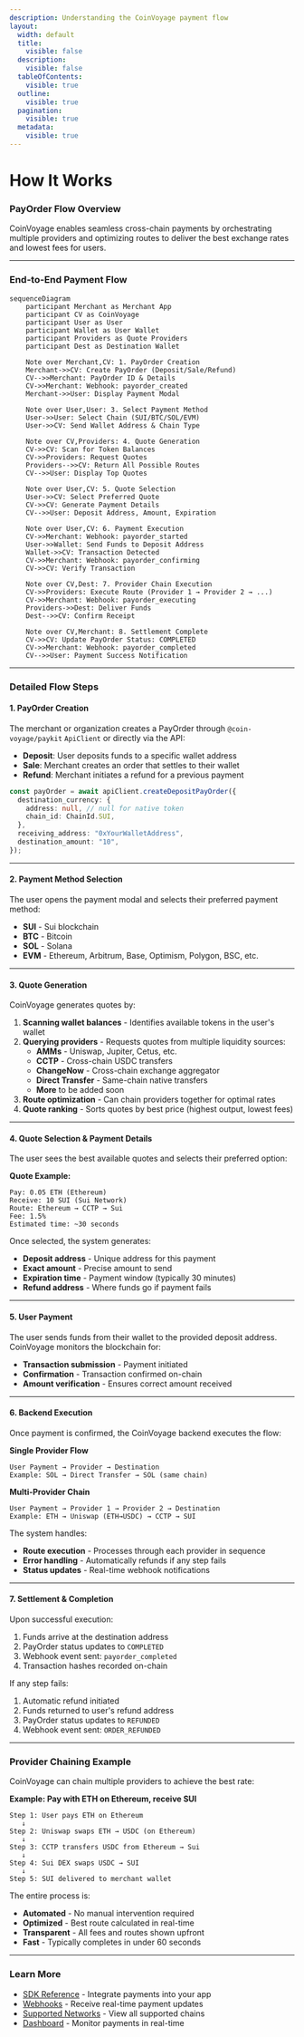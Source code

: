 ```yaml
---
description: Understanding the CoinVoyage payment flow
layout:
  width: default
  title:
    visible: false
  description:
    visible: false
  tableOfContents:
    visible: true
  outline:
    visible: true
  pagination:
    visible: true
  metadata:
    visible: true
---
```


# How It Works

### PayOrder Flow Overview

CoinVoyage enables seamless cross-chain payments by orchestrating multiple providers and optimizing routes to deliver the best exchange rates and lowest fees for users.

---

### End-to-End Payment Flow

```mermaid
sequenceDiagram
    participant Merchant as Merchant App
    participant CV as CoinVoyage
    participant User as User
    participant Wallet as User Wallet
    participant Providers as Quote Providers
    participant Dest as Destination Wallet

    Note over Merchant,CV: 1. PayOrder Creation
    Merchant->>CV: Create PayOrder (Deposit/Sale/Refund)
    CV-->>Merchant: PayOrder ID & Details
    CV->>Merchant: Webhook: payorder_created
    Merchant->>User: Display Payment Modal

    Note over User,User: 3. Select Payment Method
    User->>User: Select Chain (SUI/BTC/SOL/EVM)
    User->>CV: Send Wallet Address & Chain Type

    Note over CV,Providers: 4. Quote Generation
    CV->>CV: Scan for Token Balances
    CV->>Providers: Request Quotes
    Providers-->>CV: Return All Possible Routes
    CV-->>User: Display Top Quotes

    Note over User,CV: 5. Quote Selection
    User->>CV: Select Preferred Quote
    CV->>CV: Generate Payment Details
    CV-->>User: Deposit Address, Amount, Expiration

    Note over User,CV: 6. Payment Execution
    CV->>Merchant: Webhook: payorder_started
    User->>Wallet: Send Funds to Deposit Address
    Wallet->>CV: Transaction Detected
    CV->>Merchant: Webhook: payorder_confirming
    CV->>CV: Verify Transaction

    Note over CV,Dest: 7. Provider Chain Execution
    CV->>Providers: Execute Route (Provider 1 → Provider 2 → ...)
    CV->>Merchant: Webhook: payorder_executing
    Providers->>Dest: Deliver Funds
    Dest-->>CV: Confirm Receipt

    Note over CV,Merchant: 8. Settlement Complete
    CV->>CV: Update PayOrder Status: COMPLETED
    CV->>Merchant: Webhook: payorder_completed
    CV-->>User: Payment Success Notification

```

---

### Detailed Flow Steps

#### 1. PayOrder Creation

The merchant or organization creates a PayOrder through `@coin-voyage/paykit` `ApiClient` or directly via the API:

- **Deposit**: User deposits funds to a specific wallet address
- **Sale**: Merchant creates an order that settles to their wallet
- **Refund**: Merchant initiates a refund for a previous payment

```typescript
const payOrder = await apiClient.createDepositPayOrder({
  destination_currency: {
    address: null, // null for native token
    chain_id: ChainId.SUI,
  },
  receiving_address: "0xYourWalletAddress",
  destination_amount: "10",
});
```

---

#### 2. Payment Method Selection

The user opens the payment modal and selects their preferred payment method:

- **SUI** - Sui blockchain
- **BTC** - Bitcoin
- **SOL** - Solana
- **EVM** - Ethereum, Arbitrum, Base, Optimism, Polygon, BSC, etc.

---

#### 3. Quote Generation

CoinVoyage generates quotes by:

1. **Scanning wallet balances** - Identifies available tokens in the user\'s wallet
2. **Querying providers** - Requests quotes from multiple liquidity sources:
   - **AMMs** - Uniswap, Jupiter, Cetus, etc.
   - **CCTP** - Cross-chain USDC transfers
   - **ChangeNow** - Cross-chain exchange aggregator
   - **Direct Transfer** - Same-chain native transfers
   - **More** to be added soon
3. **Route optimization** - Can chain providers together for optimal rates
4. **Quote ranking** - Sorts quotes by best price (highest output, lowest fees)

---

#### 4. Quote Selection & Payment Details

The user sees the best available quotes and selects their preferred option:

**Quote Example:**

```
Pay: 0.05 ETH (Ethereum)
Receive: 10 SUI (Sui Network)
Route: Ethereum → CCTP → Sui
Fee: 1.5%
Estimated time: ~30 seconds
```

Once selected, the system generates:

- **Deposit address** - Unique address for this payment
- **Exact amount** - Precise amount to send
- **Expiration time** - Payment window (typically 30 minutes)
- **Refund address** - Where funds go if payment fails

---

#### 5. User Payment

The user sends funds from their wallet to the provided deposit address. CoinVoyage monitors the blockchain for:

- **Transaction submission** - Payment initiated
- **Confirmation** - Transaction confirmed on-chain
- **Amount verification** - Ensures correct amount received

---

#### 6. Backend Execution

Once payment is confirmed, the CoinVoyage backend executes the flow:

**Single Provider Flow**

```
User Payment → Provider → Destination
Example: SOL → Direct Transfer → SOL (same chain)
```

**Multi-Provider Chain**

```
User Payment → Provider 1 → Provider 2 → Destination
Example: ETH → Uniswap (ETH→USDC) → CCTP → SUI
```

The system handles:

- **Route execution** - Processes through each provider in sequence
- **Error handling** - Automatically refunds if any step fails
- **Status updates** - Real-time webhook notifications

---

#### 7. Settlement & Completion

Upon successful execution:

1. Funds arrive at the destination address
2. PayOrder status updates to `COMPLETED`
3. Webhook event sent: `payorder_completed`
4. Transaction hashes recorded on-chain

If any step fails:

1. Automatic refund initiated
2. Funds returned to user's refund address
3. PayOrder status updates to `REFUNDED`
4. Webhook event sent: `ORDER_REFUNDED`

---

### Provider Chaining Example

CoinVoyage can chain multiple providers to achieve the best rate:

**Example: Pay with ETH on Ethereum, receive SUI**

```
Step 1: User pays ETH on Ethereum
   ↓
Step 2: Uniswap swaps ETH → USDC (on Ethereum)
   ↓
Step 3: CCTP transfers USDC from Ethereum → Sui
   ↓
Step 4: Sui DEX swaps USDC → SUI
   ↓
Step 5: SUI delivered to merchant wallet
```

The entire process is:

- **Automated** - No manual intervention required
- **Optimized** - Best route calculated in real-time
- **Transparent** - All fees and routes shown upfront
- **Fast** - Typically completes in under 60 seconds

---

### Learn More

- [SDK Reference](sdk-reference.md) - Integrate payments into your app
- [Webhooks](webhooks.md) - Receive real-time payment updates
- [Supported Networks](supported-networks.md) - View all supported chains
- [Dashboard](../dashboard/index.md) - Monitor payments in real-time
